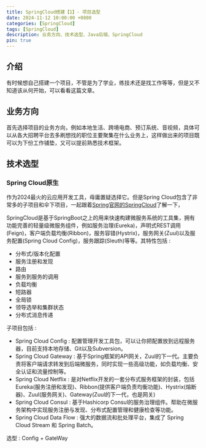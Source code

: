 ```yaml
---
title: SpringCloud搭建【1】- 项目选型
date: 2024-11-12 10:00:00 +0800
categories: [SpringCloud]
tags: [SpringCloud]
description: 业务方向、技术选型、Java后端、SpringCloud
pin: true
---
```


## 介绍
有时候想自己搭建一个项目，不管是为了学业，练技术还是找工作等等，但是又不知道该从何开始，可以看看这篇文章。

## 业务方向
首先选择项目的业务方向，例如本地生活、跨境电商、预订系统、音视频，具体可以从各大招聘平台去多刷想找的职位主要聚集在什么业务上，这样做出来的项目既可以为下份工作铺垫，又可以提前熟悉技术框架。

## 技术选型

### Spring Cloud原生
作为2024最火的云应用开发工具，毋庸置疑选择它。但是Spring Cloud包含了非常多的子项目和伞下项目，一起跟着[Spring官网的SpringCloud](https://spring.io/projects/spring-cloud)了解一下，

SpringCloud是基于SpringBoot之上的用来快速构建微服务系统的工具集，拥有功能完善的轻量级微服务组件，例如服务治理(Eureka)，声明式REST调用(Feign)，客户端负载均衡(Ribbon)，服务容错(Hystrix)，服务网关(Zuul)以及服务配置(Spring Cloud Config)，服务跟踪(Sleuth)等等。其特性包括 : 

- 分布式/版本化配置
- 服务注册和发现
- 路由
- 服务到服务的调用
- 负载均衡
- 短路器
- 全局锁
- 领导选举和集群状态
- 分布式消息传递

子项目包括 : 

- Spring Cloud Config : 配置管理开发工具包，可以让你把配置放到远程服务器，目前支持本地存储、Git以及Subversion。
- Spring Cloud Gateway : 基于Spring框架的API网关，Zuul的下一代。主要负责将客户端请求转发到后端微服务，同时实现一些高级功能，如负载均衡、安全认证和流量控制等。
- Spring Cloud Netflix : 是对Netflix开发的一套分布式服务框架的封装，包括Eureka(服务注册和发现)、Ribbon(提供客户端负责均衡功能)、Hystrix(熔断器)、Zuul(服务网关)、Gateway(Zuul的下一代，也是网关)
- Spring Cloud Consul : 基于Hashicorp Consul的服务治理组件。帮助在微服务架构中实现服务注册与发现、分布式配置管理和健康检查等功能。
- Spring Cloud Data Flow : 强大的数据流和批处理平台，集成了 Spring Cloud Stream 和 Spring Batch。





选型 : Config + GateWay
